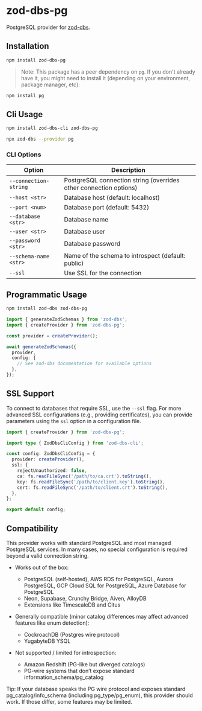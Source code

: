# zod-dbs-pg

PostgreSQL provider for [zod-dbs](https://github.com/msunbay/zod-dbs).

## Installation

```bash
npm install zod-dbs-pg
```

> Note: This package has a peer dependency on `pg`. If you don't already have it, you might need to install it (depending on your environment, package manager, etc):

```bash
npm install pg
```

## Cli Usage

```bash
npm install zod-dbs-cli zod-dbs-pg

npx zod-dbs --provider pg
```

### CLI Options

| Option                | Description                                                       |
| --------------------- | ----------------------------------------------------------------- |
| `--connection-string` | PostgreSQL connection string (overrides other connection options) |
| `--host <str>`        | Database host (default: localhost)                                |
| `--port <num>`        | Database port (default: 5432)                                     |
| `--database <str>`    | Database name                                                     |
| `--user <str>`        | Database user                                                     |
| `--password <str>`    | Database password                                                 |
| `--schema-name <str>` | Name of the schema to introspect (default: public)                |
| `--ssl`               | Use SSL for the connection                                        |

## Programmatic Usage

```bash
npm install zod-dbs zod-dbs-pg
```

```ts
import { generateZodSchemas } from 'zod-dbs';
import { createProvider } from 'zod-dbs-pg';

const provider = createProvider();

await generateZodSchemas({
  provider,
  config: {
    // See zod-dbs documentation for available options
  },
});
```

## SSL Support

To connect to databases that require SSL, use the `--ssl` flag. For more advanced SSL configurations (e.g., providing certificates), you can provide parameters using the `ssl` option in a configuration file.

```ts
import { createProvider } from 'zod-dbs-pg';

import type { ZodDbsCliConfig } from 'zod-dbs-cli';

const config: ZodDbsCliConfig = {
  provider: createProvider(),
  ssl: {
    rejectUnauthorized: false,
    ca: fs.readFileSync('/path/to/ca.crt').toString(),
    key: fs.readFileSync('/path/to/client.key').toString(),
    cert: fs.readFileSync('/path/to/client.crt').toString(),
  },
};

export default config;
```

## Compatibility

This provider works with standard PostgreSQL and most managed PostgreSQL services. In many cases, no special configuration is required beyond a valid connection string.

- Works out of the box:
  - PostgreSQL (self-hosted), AWS RDS for PostgreSQL, Aurora PostgreSQL, GCP Cloud SQL for PostgreSQL, Azure Database for PostgreSQL
  - Neon, Supabase, Crunchy Bridge, Aiven, AlloyDB
  - Extensions like TimescaleDB and Citus

- Generally compatible (minor catalog differences may affect advanced features like enum detection):
  - CockroachDB (Postgres wire protocol)
  - YugabyteDB YSQL

- Not supported / limited for introspection:
  - Amazon Redshift (PG-like but diverged catalogs)
  - PG-wire systems that don’t expose standard information_schema/pg_catalog

Tip: If your database speaks the PG wire protocol and exposes standard pg_catalog/info_schema (including pg_type/pg_enum), this provider should work. If those differ, some features may be limited.

